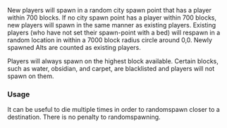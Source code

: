 New players will spawn in a random city spawn point that has a player within 700 blocks.
If no city spawn point has a player within 700 blocks, new players will spawn in the same 
manner as existing players. Existing players (who have not set their spawn-point with a bed) 
will respawn in a random location in within a 7000 block radius circle around 0,0. 
Newly spawned Alts are counted as existing players.

Players will always spawn on the highest block available. Certain blocks, such as water, 
obsidian, and carpet, are blacklisted and players will not spawn on them.

### Usage

It can be useful to die multiple times in order to randomspawn closer to a destination. 
There is no penalty to randomspawning.
